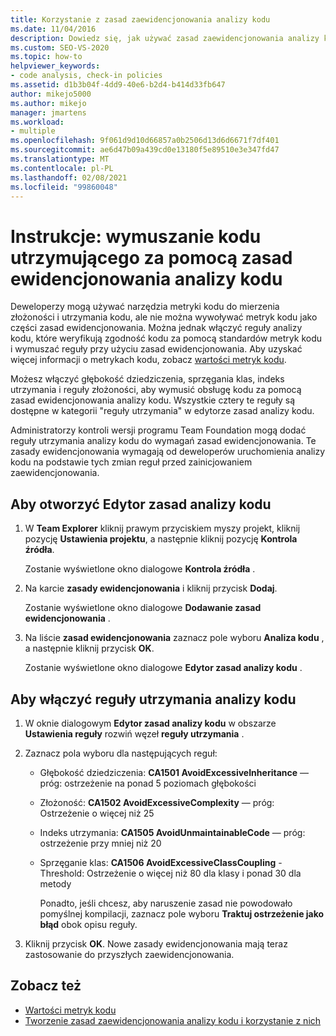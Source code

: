 ```yaml
---
title: Korzystanie z zasad zaewidencjonowania analizy kodu
ms.date: 11/04/2016
description: Dowiedz się, jak używać zasad zaewidencjonowania analizy kodu, aby sprawdzić, czy kod jest zgodny z dziedziczeniem, sprzęgiem klas, łatwość konserwacji i standardami złożoności.
ms.custom: SEO-VS-2020
ms.topic: how-to
helpviewer_keywords:
- code analysis, check-in policies
ms.assetid: d1b3b04f-4dd9-40e6-b2d4-b414d33fb647
author: mikejo5000
ms.author: mikejo
manager: jmartens
ms.workload:
- multiple
ms.openlocfilehash: 9f061d9d10d66857a0b2506d13d6d6671f7df401
ms.sourcegitcommit: ae6d47b09a439cd0e13180f5e89510e3e347fd47
ms.translationtype: MT
ms.contentlocale: pl-PL
ms.lasthandoff: 02/08/2021
ms.locfileid: "99860048"
---
```

# <a name="how-to-enforce-maintainable-code-with-a-code-analysis-check-in-policy"></a>Instrukcje: wymuszanie kodu utrzymującego za pomocą zasad ewidencjonowania analizy kodu

Deweloperzy mogą używać narzędzia metryki kodu do mierzenia złożoności i utrzymania kodu, ale nie można wywoływać metryk kodu jako części zasad ewidencjonowania. Można jednak włączyć reguły analizy kodu, które weryfikują zgodność kodu za pomocą standardów metryk kodu i wymuszać reguły przy użyciu zasad ewidencjonowania. Aby uzyskać więcej informacji o metrykach kodu, zobacz [wartości metryk kodu](../code-quality/code-metrics-values.md).

Możesz włączyć głębokość dziedziczenia, sprzęgania klas, indeks utrzymania i reguły złożoności, aby wymusić obsługę kodu za pomocą zasad ewidencjonowania analizy kodu. Wszystkie cztery te reguły są dostępne w kategorii "reguły utrzymania" w edytorze zasad analizy kodu.

Administratorzy kontroli wersji programu Team Foundation mogą dodać reguły utrzymania analizy kodu do wymagań zasad ewidencjonowania. Te zasady ewidencjonowania wymagają od deweloperów uruchomienia analizy kodu na podstawie tych zmian reguł przed zainicjowaniem zaewidencjonowania.

## <a name="to-open-the-code-analysis-policy-editor"></a>Aby otworzyć Edytor zasad analizy kodu

1. W **Team Explorer** kliknij prawym przyciskiem myszy projekt, kliknij pozycję **Ustawienia projektu**, a następnie kliknij pozycję **Kontrola źródła**.

     Zostanie wyświetlone okno dialogowe **Kontrola źródła** .

2. Na karcie **zasady ewidencjonowania** i kliknij przycisk **Dodaj**.

     Zostanie wyświetlone okno dialogowe **Dodawanie zasad ewidencjonowania** .

3. Na liście **zasad ewidencjonowania** zaznacz pole wyboru **Analiza kodu** , a następnie kliknij przycisk **OK**.

     Zostanie wyświetlone okno dialogowe **Edytor zasad analizy kodu** .

## <a name="to-enable-code-analysis-maintainability-rules"></a>Aby włączyć reguły utrzymania analizy kodu

1. W oknie dialogowym **Edytor zasad analizy kodu** w obszarze **Ustawienia reguły** rozwiń węzeł **reguły utrzymania** .

2. Zaznacz pola wyboru dla następujących reguł:

   - Głębokość dziedziczenia: **CA1501 AvoidExcessiveInheritance** — próg: ostrzeżenie na ponad 5 poziomach głębokości

   - Złożoność: **CA1502 AvoidExcessiveComplexity** — próg: Ostrzeżenie o więcej niż 25

   - Indeks utrzymania: **CA1505 AvoidUnmaintainableCode** — próg: ostrzeżenie przy mniej niż 20

   - Sprzęganie klas: **CA1506 AvoidExcessiveClassCoupling** -Threshold: Ostrzeżenie o więcej niż 80 dla klasy i ponad 30 dla metody

     Ponadto, jeśli chcesz, aby naruszenie zasad nie powodowało pomyślnej kompilacji, zaznacz pole wyboru **Traktuj ostrzeżenie jako błąd** obok opisu reguły.

3. Kliknij przycisk **OK**. Nowe zasady ewidencjonowania mają teraz zastosowanie do przyszłych zaewidencjonowania.

## <a name="see-also"></a>Zobacz też

- [Wartości metryk kodu](../code-quality/code-metrics-values.md)
- [Tworzenie zasad zaewidencjonowania analizy kodu i korzystanie z nich](../code-quality/how-to-create-or-update-standard-code-analysis-check-in-policies.md)
